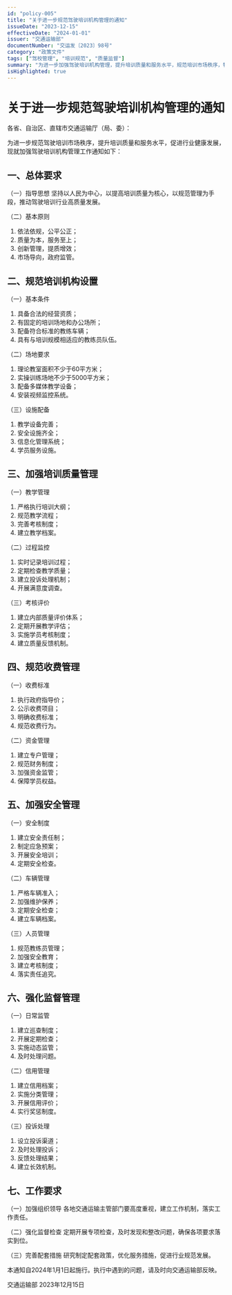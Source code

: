 ```yaml
---
id: "policy-005"
title: "关于进一步规范驾驶培训机构管理的通知"
issueDate: "2023-12-15"
effectiveDate: "2024-01-01"
issuer: "交通运输部"
documentNumber: "交运发〔2023〕98号"
category: "政策文件"
tags: ["驾校管理", "培训规范", "质量监督"]
summary: "为进一步加强驾驶培训机构管理，提升培训质量和服务水平，规范培训市场秩序，特制定本通知。"
isHighlighted: true
---
```


# 关于进一步规范驾驶培训机构管理的通知

各省、自治区、直辖市交通运输厅（局、委）：

为进一步规范驾驶培训市场秩序，提升培训质量和服务水平，促进行业健康发展，现就加强驾驶培训机构管理工作通知如下：

## 一、总体要求

（一）指导思想
坚持以人民为中心，以提高培训质量为核心，以规范管理为手段，推动驾驶培训行业高质量发展。

（二）基本原则
1. 依法依规，公平公正；
2. 质量为本，服务至上；
3. 创新管理，提质增效；
4. 市场导向，政府监管。

## 二、规范培训机构设置

（一）基本条件
1. 具备合法的经营资质；
2. 有固定的培训场地和办公场所；
3. 配备符合标准的教练车辆；
4. 具有与培训规模相适应的教练员队伍。

（二）场地要求
1. 理论教室面积不少于60平方米；
2. 实操训练场地不少于5000平方米；
3. 配备多媒体教学设备；
4. 安装视频监控系统。

（三）设施配备
1. 教学设备完善；
2. 安全设施齐全；
3. 信息化管理系统；
4. 学员服务设施。

## 三、加强培训质量管理

（一）教学管理
1. 严格执行培训大纲；
2. 规范教学流程；
3. 完善考核制度；
4. 建立教学档案。

（二）过程监控
1. 实时记录培训过程；
2. 定期检查教学质量；
3. 建立投诉处理机制；
4. 开展满意度调查。

（三）考核评价
1. 建立内部质量评价体系；
2. 定期开展教学评估；
3. 实施学员考核制度；
4. 建立质量反馈机制。

## 四、规范收费管理

（一）收费标准
1. 执行政府指导价；
2. 公示收费项目；
3. 明确收费标准；
4. 规范收费行为。

（二）资金管理
1. 建立专户管理；
2. 规范财务制度；
3. 加强资金监管；
4. 保障学员权益。

## 五、加强安全管理

（一）安全制度
1. 建立安全责任制；
2. 制定应急预案；
3. 开展安全培训；
4. 定期安全检查。

（二）车辆管理
1. 严格车辆准入；
2. 加强维护保养；
3. 定期安全检查；
4. 建立车辆档案。

（三）人员管理
1. 规范教练员管理；
2. 加强安全教育；
3. 建立考核制度；
4. 落实责任追究。

## 六、强化监督管理

（一）日常监管
1. 建立巡查制度；
2. 开展定期检查；
3. 实施动态监管；
4. 及时处理问题。

（二）信用管理
1. 建立信用档案；
2. 实施分类管理；
3. 开展信用评价；
4. 实行奖惩制度。

（三）投诉处理
1. 设立投诉渠道；
2. 及时处理投诉；
3. 反馈处理结果；
4. 建立长效机制。

## 七、工作要求

（一）加强组织领导
各地交通运输主管部门要高度重视，建立工作机制，落实工作责任。

（二）强化监督检查
定期开展专项检查，及时发现和整改问题，确保各项要求落实到位。

（三）完善配套措施
研究制定配套政策，优化服务措施，促进行业规范发展。

本通知自2024年1月1日起施行。执行中遇到的问题，请及时向交通运输部反映。

交通运输部
2023年12月15日 